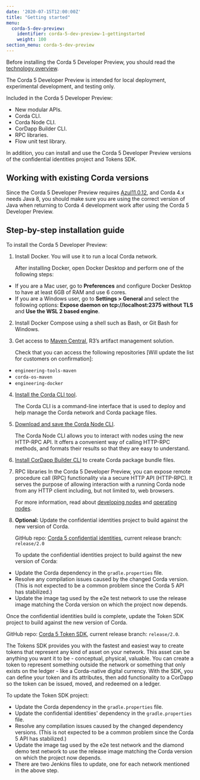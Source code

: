 ```yaml
---
date: '2020-07-15T12:00:00Z'
title: "Getting started"
menu:
  corda-5-dev-preview:
    identifier: corda-5-dev-preview-1-gettingstarted
    weight: 100
section_menu: corda-5-dev-preview
---
```


Before installing the Corda 5 Developer Preview, you should read the [technology overview](prerequisites.md).

The Corda 5 Developer Preview is intended for local deployment, experimental development, and testing only.

Included in the Corda 5 Developer Preview:

* New modular APIs.
* Corda CLI.
* Corda Node CLI.
* CorDapp Builder CLI.
* RPC libraries.
* Flow unit test library.

In addition, you can install and use the Corda 5 Developer Preview versions of the confidential identities project and Tokens SDK.

## Working with existing Corda versions

Since the Corda 5 Developer Preview requires [Azul11.0.12](https://www.azul.com/downloads/?package=jdk),
and Corda 4.x needs Java 8, you should make sure you are using the correct
version of Java when returning to Corda 4 development work after using the Corda 5 Developer Preview.

## Step-by-step installation guide

To install the Corda 5 Developer Preview:

1. Install Docker. You will use it to run a local Corda network.

   After installing Docker, open Docker Desktop and perform one of the following steps:
  * If you are a Mac user, go to **Preferences** and configure Docker Desktop to have at least 6GB of RAM and use 6 cores.
  * If you are a Windows user, go to **Settings > General** and select the following options: **Expose daemon on tcp://localhost:2375 without TLS** and **Use the WSL 2 based engine**.

2. Install Docker Compose using a shell such as Bash, or Git Bash for Windows.

3. Get access to [Maven Central](XXX), R3’s artifact management solution.

   Check that you can access the following repositories [Will update the list for customers on confirmation]:
  * `engineering-tools-maven`
  * `corda-os-maven`
  * `engineering-docker`

4. [Install the Corda CLI tool](../corda-cli/installing-corda-cli.md).

   The Corda CLI is a command-line interface that is used to deploy and help manage the Corda network and Corda package files.

5. [Download and save the Corda Node CLI](../nodes/operating/cli-curl/cli-curl.md).

   The Corda Node CLI allows you to interact with nodes using the new HTTP-RPC API. It offers a
   convenient way of calling HTTP-RPC methods, and formats their results so that they are easy to understand.

6. [Install CorDapp Builder CLI](../packaging/cordapp-builder.md) to create Corda package bundle files.

7. RPC libraries
   In the Corda 5 Developer Preview, you can expose remote procedure call (RPC) functionality via a secure HTTP API (HTTP-RPC).
   It serves the purpose of allowing interaction with a running Corda node from any HTTP client including, but not limited to,
   web browsers.

   For more information, read about [developing nodes](../nodes/developing/developing-nodes-homepage.md) and
   [operating nodes](../nodes/operating/operating-nodes-homepage.md).

8. **Optional:** Update the confidential identities project to build against the new version of Corda.

   GitHub repo: [Corda 5 confidential identities](https://github.com/corda/corda5-confidential-identities), current release branch: `release/2.0`

   To update the confidential identities project to build against the new version of Corda:
  * Update the Corda dependency in the `gradle.properties` file.
  * Resolve any compilation issues caused by the changed Corda version. (This is not expected to be a common problem since the Corda 5 API has stabilized.)
  * Update the image tag used by the e2e test network to use the release image matching the Corda version on which the project
    now depends.

   Once the confidential identities build is complete, update the Token SDK project to build against the new version of Corda.

   GitHub repo: [Corda 5 Token SDK](https://github.com/corda/corda5-token-sdk), current release branch: `release/2.0`.

   The Tokens SDK provides you with the fastest and easiest way to create tokens that represent any kind of asset on your
   network. This asset can be anything you want it to be - conceptual, physical, valuable. You can create a token
   to represent something outside the network or something that only exists on the ledger - like a Corda-native digital
   currency.
   With the SDK, you can define your token and its attributes, then add functionality to a CorDapp so the token can be issued,
   moved, and redeemed on a ledger.

   To update the Token SDK project:
  * Update the Corda dependency in the `gradle.properties` file.
  * Update the confidential identities' dependency in the `gradle.properties` file.
  * Resolve any compilation issues caused by the changed dependency versions. (This is not expected to be a common problem since the Corda 5 API has stabilized.)
  * Update the image tag used by the e2e test network and the diamond demo test network to use the release image matching the Corda version on which the project now depends.
  * There are two Jenkins files to update, one for each network mentioned in the above step.
